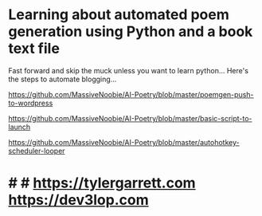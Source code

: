 <h1>Learning about automated poem generation using Python and a book text file</h1>

Fast forward and skip the muck unless you want to learn python...
Here's the steps to automate blogging...

https://github.com/MassiveNoobie/AI-Poetry/blob/master/poemgen-push-to-wordpress

https://github.com/MassiveNoobie/AI-Poetry/blob/master/basic-script-to-launch

https://github.com/MassiveNoobie/AI-Poetry/blob/master/autohotkey-scheduler-looper


 # # # https://tylergarrett.com https://dev3lop.com
